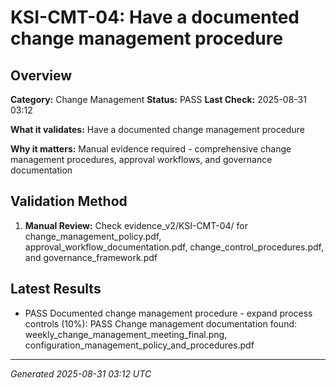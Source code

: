 # KSI-CMT-04: Have a documented change management procedure

## Overview

**Category:** Change Management
**Status:** PASS
**Last Check:** 2025-08-31 03:12

**What it validates:** Have a documented change management procedure

**Why it matters:** Manual evidence required - comprehensive change management procedures, approval workflows, and governance documentation

## Validation Method

1. **Manual Review:** Check evidence_v2/KSI-CMT-04/ for change_management_policy.pdf, approval_workflow_documentation.pdf, change_control_procedures.pdf, and governance_framework.pdf

## Latest Results

- PASS Documented change management procedure - expand process controls (10%): PASS Change management documentation found: weekly_change_management_meeting_final.png, configuration_management_policy_and_procedures.pdf

---
*Generated 2025-08-31 03:12 UTC*